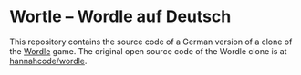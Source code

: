 # Wortle – Wordle auf Deutsch

This repository contains the source code of a German version of a clone of the [Wordle](https://www.powerlanguage.co.uk/wordle/) game. The original open source code of the Wordle clone is at [hannahcode/wordle](https://github.com/hannahcode/wordle).

